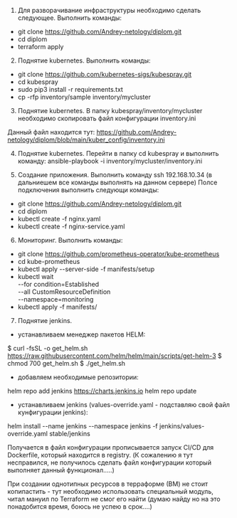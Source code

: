 
1. Для разворачивание инфраструктуры необходимо сделать следующее.
Выполнить команды: 
- git clone https://github.com/Andrey-netology/diplom.git
- cd diplom
- terraform apply

2. Поднятие kubernetes.
Выполнить команды:
- git clone https://github.com/kubernetes-sigs/kubespray.git
- cd kubespray
- sudo pip3 install -r requirements.txt
- cp -rfp inventory/sample inventory/mycluster

3. Поднятие kubernetes. 
В папку kubespray/inventory/mycluster необходимо скопировать файл конфигурации inventory.ini

Данный файл находится тут:
https://github.com/Andrey-netology/diplom/blob/main/kuber_config/inventory.ini

4. Поднятие kubernetes.
Перейти в папку cd kubespray и выполнить команду: 
ansible-playbook -i inventory/mycluster/inventory.ini

5. Создание приложения. 
Выполнить команду ssh 192.168.10.34 (в дальниешем все команды выполнять на данном сервере) 
Полсе подключения выполнить следующи команды: 
- git clone https://github.com/Andrey-netology/diplom.git
- cd diplom
- kubectl create -f nginx.yaml
- kubectl create -f nginx-service.yaml

6. Мониторинг.
Выполнить команды:
- git clone https://github.com/prometheus-operator/kube-prometheus
- cd kube-prometheus
- kubectl apply --server-side -f manifests/setup
- kubectl wait \
	--for condition=Established \
	--all CustomResourceDefinition \
	--namespace=monitoring
- kubectl apply -f manifests/

7. Поднятие jenkins.

- устанавливаем менеджер пакетов HELM: 

$ curl -fsSL -o get_helm.sh https://raw.githubusercontent.com/helm/helm/main/scripts/get-helm-3
$ chmod 700 get_helm.sh
$ ./get_helm.sh

- добавляем необходимые репозитории: 

helm repo add jenkins https://charts.jenkins.io
helm repo update

- устанавливаем jenkins (values-override.yaml - подставляю свой файл кунфигурации jenkins):
 
helm install --name jenkins --namespace jenkins -f jenkins/values-override.yaml stable/jenkins

Получается в файл конфигурации прописывается запуск CI/CD для Dockerfile, который находится в registry. 
(К сожалению я тут несправился, не получилось сделать файл конфигурации который выполняет данный функционал.....)


При создании однотипных ресурсов в терраформе (ВМ) не стоит копипастить - тут необходимо использовать специальный модуль, читал мануил по Terraform не смог его найти (думаю найду но на это понадобится время, боюсь не успею в срок....) 


